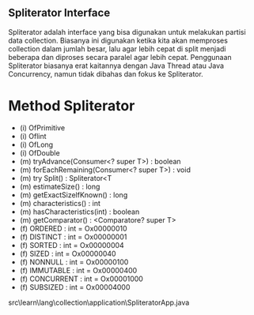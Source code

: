 ## Spliterator Interface
Spliterator adalah interface yang bisa digunakan untuk melakukan partisi data collection.
Biasanya ini digunakan ketika kita akan memproses collection dalam jumlah besar, lalu
    agar lebih cepat di split menjadi beberapa dan diproses secara paralel agar lebih cepat.
Penggunaan Spliterator biasanya erat kaitannya dengan Java Thread atau Java Concurrency,
    namun tidak dibahas dan fokus ke Spliterator.

# Method Spliterator
- (i) OfPrimitive
- (i) Oflint
- (i) OfLong
- (i) OfDouble
- (m) tryAdvance(Consumer<? super T>)          : boolean
- (m) forEachRemaining(Consumer<? super T>)    : void
- (m) try Split()               : Spliterator<T
- (m) estimateSize()            : long
- (m) getExactSizelfKnown()     : long
- (m) characteristics()         : int
- (m) hasCharacteristics(int)   : boolean
- (m) getComparator()           : <Comparatore? super T>
- (f) ORDERED                   : int = Ox00000010
- (f) DISTINCT                  : int = Ox00000001
- (f) SORTED                    : int = Ox00000004
- (f) SIZED                     : int = Ox00000040
- (f) NONNULL                   : int = Ox00000100
- (f) IMMUTABLE                 : int = Ox00000400
- (f) CONCURRENT                : int = Ox00001000
- (f) SUBSIZED                  : int = Ox00004000

src\learn\lang\collection\application\SpliteratorApp.java